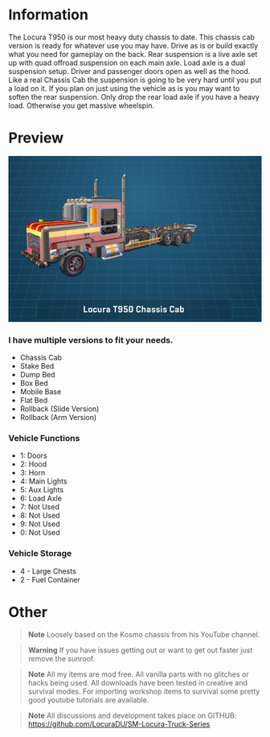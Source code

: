 # Information
The Locura T950 is our most heavy duty chassis to date. This chassis cab version is ready for whatever use you may have. Drive as is or build exactly what you need for gameplay on the back. Rear suspension is a live axle set up with quad offroad suspension on each main axle. Load axle is a dual suspension setup. Driver and passenger doors open as well as the hood. Like a real Chassis Cab the suspension is going to be very hard until you put a load on it. If you plan on just using the vehicle as is you may want to soften the rear suspension. Only drop the rear load axle if you have a heavy load. Otherwise you get massive wheelspin. 

# Preview
![Image of Screen](image.png?raw=true)

### I have multiple versions to fit your needs. 
- Chassis Cab
- Stake Bed
- Dump Bed
- Box Bed
- Mobile Base
- Flat Bed
- Rollback (Slide Version)
- Rollback (Arm Version)

### Vehicle Functions
- 1: Doors
- 2: Hood
- 3: Horn
- 4: Main Lights
- 5: Aux Lights
- 6: Load Axle
- 7: Not Used
- 8: Not Used
- 9: Not Used
- 0: Not Used
  
### Vehicle Storage
- 4 - Large Chests
- 2 - Fuel Container

# Other
> **Note**
> Loosely based on the Kosmo chassis from his YouTube channel.

> **Warning**
> If you have issues getting out or want to get out faster just remove the sunroof.

> **Note**
> All my items are mod free. All vanilla parts with no glitches or hacks being used. All downloads have been tested in creative and survival modes. For importing workshop items to survival some pretty good youtube tutorials are available.

> **Note**
> All discussions and development takes place on GITHUB: https://github.com/LocuraDU/SM-Locura-Truck-Series
